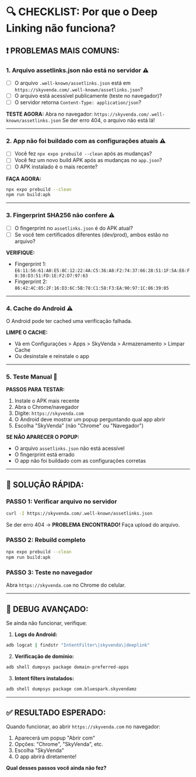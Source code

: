 # 🔍 CHECKLIST: Por que o Deep Linking não funciona?

## ❗ PROBLEMAS MAIS COMUNS:

### 1. **Arquivo assetlinks.json não está no servidor** ⚠️
- [ ] O arquivo `.well-known/assetlinks.json` está em `https://skyvenda.com/.well-known/assetlinks.json`?
- [ ] O arquivo está acessível publicamente (teste no navegador)?
- [ ] O servidor retorna `Content-Type: application/json`?

**TESTE AGORA:**
Abra no navegador: `https://skyvenda.com/.well-known/assetlinks.json`
Se der erro 404, o arquivo não está lá!

---

### 2. **App não foi buildado com as configurações atuais** ⚠️
- [ ] Você fez `npx expo prebuild --clean` após as mudanças?
- [ ] Você fez um novo build APK após as mudanças no `app.json`?
- [ ] O APK instalado é o mais recente?

**FAÇA AGORA:**
```bash
npx expo prebuild --clean
npm run build:apk
```

---

### 3. **Fingerprint SHA256 não confere** ⚠️
- [ ] O fingerprint no `assetlinks.json` é do APK atual?
- [ ] Se você tem certificados diferentes (dev/prod), ambos estão no arquivo?

**VERIFIQUE:**
- Fingerprint 1: `E6:11:56:61:A0:E5:8C:12:22:4A:C5:36:A8:F2:74:37:66:28:51:1F:5A:E6:F8:38:D3:51:FD:1E:F2:D7:97:63`
- Fingerprint 2: `86:42:4C:85:2F:16:D3:6C:5B:78:C1:58:F3:EA:90:97:1C:86:39:05`

---

### 4. **Cache do Android** ⚠️
O Android pode ter cached uma verificação falhada.

**LIMPE O CACHE:**
- Vá em Configurações > Apps > SkyVenda > Armazenamento > Limpar Cache
- Ou desinstale e reinstale o app

---

### 5. **Teste Manual** 📱

**PASSOS PARA TESTAR:**
1. Instale o APK mais recente
2. Abra o Chrome/navegador
3. Digite: `https://skyvenda.com`
4. O Android deve mostrar um popup perguntando qual app abrir
5. Escolha "SkyVenda" (não "Chrome" ou "Navegador")

**SE NÃO APARECER O POPUP:**
- O arquivo `assetlinks.json` não está acessível
- O fingerprint está errado
- O app não foi buildado com as configurações corretas

---

## 🚨 SOLUÇÃO RÁPIDA:

### PASSO 1: Verificar arquivo no servidor
```bash
curl -I https://skyvenda.com/.well-known/assetlinks.json
```
Se der erro 404 → **PROBLEMA ENCONTRADO!** Faça upload do arquivo.

### PASSO 2: Rebuild completo
```bash
npx expo prebuild --clean
npm run build:apk
```

### PASSO 3: Teste no navegador
Abra `https://skyvenda.com` no Chrome do celular.

---

## 🔧 DEBUG AVANÇADO:

Se ainda não funcionar, verifique:

1. **Logs do Android:**
```bash
adb logcat | findstr "IntentFilter\|skyvenda\|deeplink"
```

2. **Verificação de domínio:**
```bash
adb shell dumpsys package domain-preferred-apps
```

3. **Intent filters instalados:**
```bash
adb shell dumpsys package com.bluespark.skyvendamz
```

---

## ✅ RESULTADO ESPERADO:

Quando funcionar, ao abrir `https://skyvenda.com` no navegador:
1. Aparecerá um popup "Abrir com"
2. Opções: "Chrome", "SkyVenda", etc.
3. Escolha "SkyVenda"
4. O app abrirá diretamente!

**Qual desses passos você ainda não fez?**
